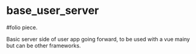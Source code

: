 # base_user_server

#folio piece.

Basic server side of user app going forward, to be used with a vue mainy but can be other frameworks.

